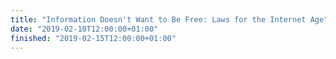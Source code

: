 ```yaml
---
title: "Information Doesn't Want to Be Free: Laws for the Internet Age"
date: "2019-02-10T12:00:00+01:00"
finished: "2019-02-15T12:00:00+01:00"
---
```

